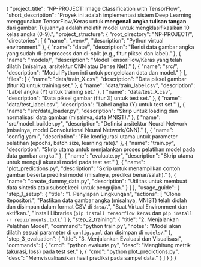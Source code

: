 {
  "project_title": "NP-PROJECT: Image Classification with TensorFlow",
  "short_description": "Proyek ini adalah implementasi sistem Deep Learning menggunakan TensorFlow/Keras untuk **mengenali angka tulisan tangan** dari gambar. Tujuannya adalah melatih model untuk mengklasifikasikan 10 kelas angka (0-9).",
 "project_structure": {
    "root_directory": "NP-PROJECT/",
    "directories": [
      { "name": ".venv/", "description": "Python virtual environment." },
      { "name": "data/", "description": "Berisi data gambar angka yang sudah di-preprocess dan di-split (e.g., fitur piksel dan label)." },
      { "name": "models/", "description": "Model TensorFlow/Keras yang telah dilatih (misalnya, arsitektur CNN atau Dense Net)." },
      { "name": "src/", "description": "Modul Python inti untuk pengelolaan data dan model." }
    ],
    "files": [
      { "name": "data/train_X.csv", "description": "Data piksel gambar (fitur X) untuk training set." },
      { "name": "data/train_label.csv", "description": "Label angka (Y) untuk training set." },
      { "name": "data/test_X.csv", "description": "Data piksel gambar (fitur X) untuk test set." },
      { "name": "data/test_label.csv", "description": "Label angka (Y) untuk test set." },
      { "name": "src/data_loader.py", "description": "Skrip untuk loading dan normalisasi data gambar (misalnya, data MNIST)." },
      { "name": "src/model_builder.py", "description": "Definisi arsitektur Neural Network (misalnya, model Convolutional Neural Network/CNN)." },
      { "name": "config.yaml", "description": "File konfigurasi utama untuk parameter pelatihan (epochs, batch size, learning rate)." },
      { "name": "train.py", "description": "Skrip utama untuk menjalankan proses pelatihan model pada data gambar angka." },
      { "name": "evaluate.py", "description": "Skrip utama untuk menguji akurasi model pada test set." },
      { "name": "plot_predictions.py", "description": "Skrip untuk menampilkan contoh gambar beserta prediksi model (misalnya, prediksi benar/salah)." },
      { "name": "create_dummy_data.py", "description": "Utilitas untuk membuat data sintetis atau subset kecil untuk pengujian." }
    ]
  },
  "usage_guide": {
    "step_1_setup": {
      "title": "1. Penyiapan Lingkungan",
      "actions": [
        "Clone Repositori.",
        "Pastikan data gambar angka (misalnya, MNIST) telah diolah dan disimpan dalam format CSV di `data/`.",
        "Buat Virtual Environment dan aktifkan.",
        "Install Libraries (`pip install tensorflow keras` dan `pip install -r requirements.txt`)."
      ]
    },
    "step_2_training": {
      "title": "2. Menjalankan Pelatihan Model",
      "command": "python train.py",
      "notes": "Model akan dilatih sesuai parameter di `config.yaml` dan disimpan di `models/`."
    },
    "step_3_evaluation": {
      "title": "3. Menjalankan Evaluasi dan Visualisasi",
      "commands": [
        { "cmd": "python evaluate.py", "desc": "Menghitung metrik (akurasi, loss) pada test set." },
        { "cmd": "python plot_predictions.py", "desc": "Memvisualisasikan hasil prediksi pada sampel data." }
      ]
    }
  }
}
